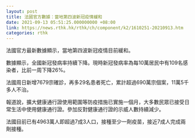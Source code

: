 ```yaml
---
layout: post
title: 法國官方數據：當地第四波新冠疫情緩和
date: 2021-09-13 05:51:25.000000000 +08:00
link: https://news.rthk.hk/rthk/ch/component/k2/1610251-20210913.htm
categories: rthk
---
```


法國官方最新數據顯示，當地第四波新冠疫情目前緩和。

數據顯示，全國新冠發病率持續下降。現時新冠發病率為每10萬居民中有109名感染者，比前一周下降26%。

法國周日新增7679宗確診，再多29名患者死亡，累計超過690萬宗個案，11萬5千多人不治。

報道說，擴大健康通行證使用範圍等防疫措施已實施一個月，大多數民眾已接受日常生活中使用健康通行證。參加反對健康通行證的示威人數持續減少。

法國目前已有4963萬人即超過7成3人口，接種至少一劑疫苗，接近7成人完成兩劑接種。
